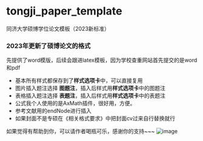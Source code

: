 # tongji_paper_template
同济大学硕博学位论文模板（2023新标准）

### 2023年更新了硕博论文的格式

先提供了word模版，后续会跟进latex模板，因为学校查重网站首先提交的是word和pdf

* 基本所有样式都保存到了**样式选项卡**中，可以直接复用
* 图片插入题注选择 **图题注**，插入后样式用**样式选项卡**中的图题注
* 表格插入题注选择 **表题注**，插入后样式用**样式选项卡**中的表题注
* 公式我个人使用的是AxMath插件，很好用，方便。
* 参考文献用的endNode进行插入
* 如果封面不是专硕在《相关格式要求》中把封面cv过来自行替换就行

如果觉得有帮助到你，可以请作者喝瓶可乐，感谢你的支持~~~
![image](https://github.com/liximing666/tongji_paper_template/assets/39601496/7580269d-0055-4b9b-9c04-61378ad9f8f3)

